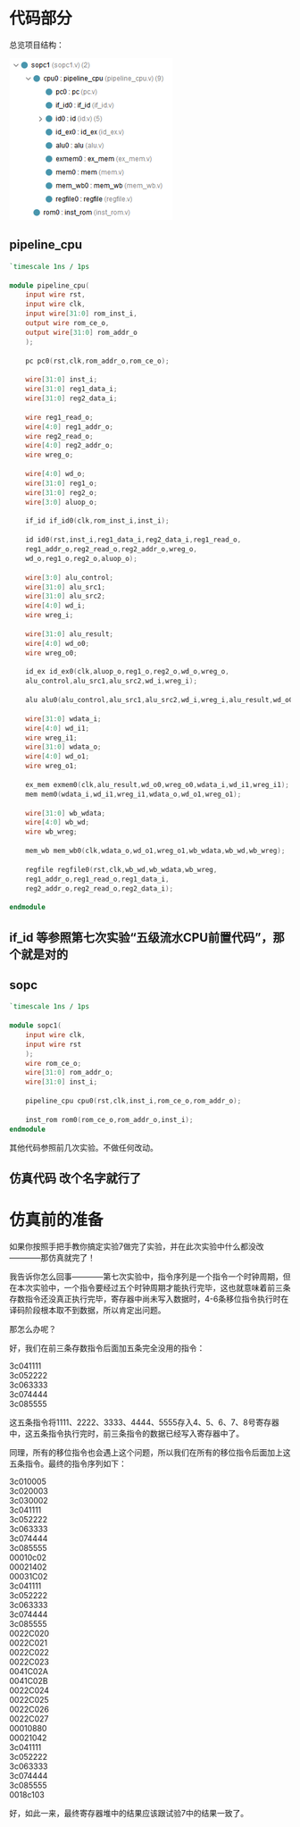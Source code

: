 # 代码部分

总览项目结构：

![Alt text](images/image.png)

## pipeline_cpu
```verilog
`timescale 1ns / 1ps

module pipeline_cpu(
    input wire rst,
    input wire clk,
    input wire[31:0] rom_inst_i,
    output wire rom_ce_o,
    output wire[31:0] rom_addr_o
    );
    
    pc pc0(rst,clk,rom_addr_o,rom_ce_o);
    
    wire[31:0] inst_i;
    wire[31:0] reg1_data_i;
    wire[31:0] reg2_data_i;
    
    wire reg1_read_o;
    wire[4:0] reg1_addr_o;
    wire reg2_read_o;
    wire[4:0] reg2_addr_o;
    wire wreg_o;

    wire[4:0] wd_o;
    wire[31:0] reg1_o;
    wire[31:0] reg2_o;
    wire[3:0] aluop_o;
    
    if_id if_id0(clk,rom_inst_i,inst_i);
    
    id id0(rst,inst_i,reg1_data_i,reg2_data_i,reg1_read_o,
    reg1_addr_o,reg2_read_o,reg2_addr_o,wreg_o,
    wd_o,reg1_o,reg2_o,aluop_o);

    wire[3:0] alu_control;
    wire[31:0] alu_src1;
    wire[31:0] alu_src2;
    wire[4:0] wd_i;
    wire wreg_i;
     
    wire[31:0] alu_result;
    wire[4:0] wd_o0;
    wire wreg_o0;
    
    id_ex id_ex0(clk,aluop_o,reg1_o,reg2_o,wd_o,wreg_o,
    alu_control,alu_src1,alu_src2,wd_i,wreg_i);
    
    alu alu0(alu_control,alu_src1,alu_src2,wd_i,wreg_i,alu_result,wd_o0,wreg_o0);
    
    wire[31:0] wdata_i;
    wire[4:0] wd_i1;
    wire wreg_i1;
    wire[31:0] wdata_o;
    wire[4:0] wd_o1;
    wire wreg_o1;
    
    ex_mem exmem0(clk,alu_result,wd_o0,wreg_o0,wdata_i,wd_i1,wreg_i1);
    mem mem0(wdata_i,wd_i1,wreg_i1,wdata_o,wd_o1,wreg_o1);

    wire[31:0] wb_wdata;
    wire[4:0] wb_wd;
    wire wb_wreg;
    
    mem_wb mem_wb0(clk,wdata_o,wd_o1,wreg_o1,wb_wdata,wb_wd,wb_wreg);

    regfile regfile0(rst,clk,wb_wd,wb_wdata,wb_wreg,
    reg1_addr_o,reg1_read_o,reg1_data_i,
    reg2_addr_o,reg2_read_o,reg2_data_i);

endmodule
```

## if_id 等参照第七次实验“五级流水CPU前置代码”，那个就是对的

## sopc
```verilog
`timescale 1ns / 1ps

module sopc1(
    input wire clk,
    input wire rst
    );
    wire rom_ce_o;
    wire[31:0] rom_addr_o;
    wire[31:0] inst_i;
    
    pipeline_cpu cpu0(rst,clk,inst_i,rom_ce_o,rom_addr_o);
    
    inst_rom rom0(rom_ce_o,rom_addr_o,inst_i);
endmodule
```

其他代码参照前几次实验。不做任何改动。

## 仿真代码 改个名字就行了

# 仿真前的准备

如果你按照手把手教你搞定实验7做完了实验，并在此次实验中什么都没改————那仿真就完了！

我告诉你怎么回事————第七次实验中，指令序列是一个指令一个时钟周期，但在本次实验中，一个指令要经过五个时钟周期才能执行完毕，这也就意味着前三条存数指令还没真正执行完毕，寄存器中尚未写入数据时，4-6条移位指令执行时在译码阶段根本取不到数据，所以肯定出问题。

那怎么办呢？

好，我们在前三条存数指令后面加五条完全没用的指令：

3c041111  
3c052222  
3c063333  
3c074444  
3c085555  

这五条指令将1111、2222、3333、4444、5555存入4、5、6、7、8号寄存器中，这五条指令执行完时，前三条指令的数据已经写入寄存器中了。

同理，所有的移位指令也会遇上这个问题，所以我们在所有的移位指令后面加上这五条指令。最终的指令序列如下：

3c010005  
3c020003  
3c030002  
3c041111  
3c052222  
3c063333  
3c074444  
3c085555  
00010c02  
00021402  
00031C02  
3c041111  
3c052222  
3c063333  
3c074444  
3c085555  
0022C020  
0022C021  
0022C022  
0022C023  
0041C02A  
0041C02B  
0022C024  
0022C025  
0022C026  
0022C027  
00010880  
00021042  
3c041111  
3c052222  
3c063333  
3c074444  
3c085555  
0018c103  

好，如此一来，最终寄存器堆中的结果应该跟试验7中的结果一致了。


